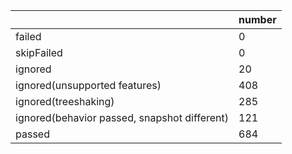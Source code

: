 |  | number |
|----| ---- |
| failed | 0 |
| skipFailed | 0 |
| ignored | 20 |
| ignored(unsupported features) | 408 |
| ignored(treeshaking) | 285 |
| ignored(behavior passed, snapshot different) | 121 |
| passed | 684 |
